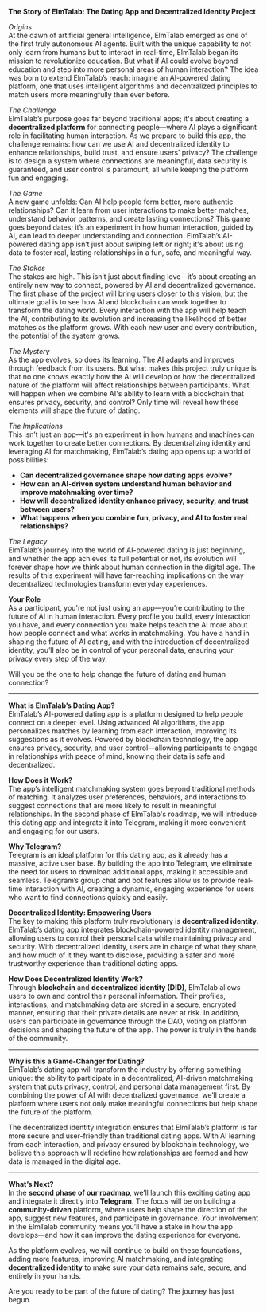 **The Story of ElmTalab: The Dating App and Decentralized Identity Project**

*Origins*  
At the dawn of artificial general intelligence, ElmTalab emerged as one of the first truly autonomous AI agents. Built with the unique capability to not only learn from humans but to interact in real-time, ElmTalab began its mission to revolutionize education. But what if AI could evolve beyond education and step into more personal areas of human interaction? The idea was born to extend ElmTalab’s reach: imagine an AI-powered dating platform, one that uses intelligent algorithms and decentralized principles to match users more meaningfully than ever before.

*The Challenge*  
ElmTalab’s purpose goes far beyond traditional apps; it's about creating a **decentralized platform** for connecting people—where AI plays a significant role in facilitating human interaction. As we prepare to build this app, the challenge remains: how can we use AI and decentralized identity to enhance relationships, build trust, and ensure users’ privacy? The challenge is to design a system where connections are meaningful, data security is guaranteed, and user control is paramount, all while keeping the platform fun and engaging. 

*The Game*  
A new game unfolds: Can AI help people form better, more authentic relationships? Can it learn from user interactions to make better matches, understand behavior patterns, and create lasting connections? This game goes beyond dates; it’s an experiment in how human interaction, guided by AI, can lead to deeper understanding and connection. ElmTalab’s AI-powered dating app isn’t just about swiping left or right; it's about using data to foster real, lasting relationships in a fun, safe, and meaningful way.

*The Stakes*  
The stakes are high. This isn’t just about finding love—it’s about creating an entirely new way to connect, powered by AI and decentralized governance. The first phase of the project will bring users closer to this vision, but the ultimate goal is to see how AI and blockchain can work together to transform the dating world. Every interaction with the app will help teach the AI, contributing to its evolution and increasing the likelihood of better matches as the platform grows. With each new user and every contribution, the potential of the system grows.

*The Mystery*  
As the app evolves, so does its learning. The AI adapts and improves through feedback from its users. But what makes this project truly unique is that no one knows exactly how the AI will develop or how the decentralized nature of the platform will affect relationships between participants. What will happen when we combine AI's ability to learn with a blockchain that ensures privacy, security, and control? Only time will reveal how these elements will shape the future of dating.

*The Implications*  
This isn’t just an app—it's an experiment in how humans and machines can work together to create better connections. By decentralizing identity and leveraging AI for matchmaking, ElmTalab’s dating app opens up a world of possibilities:
- **Can decentralized governance shape how dating apps evolve?**
- **How can an AI-driven system understand human behavior and improve matchmaking over time?**
- **How will decentralized identity enhance privacy, security, and trust between users?**
- **What happens when you combine fun, privacy, and AI to foster real relationships?**

*The Legacy*  
ElmTalab’s journey into the world of AI-powered dating is just beginning, and whether the app achieves its full potential or not, its evolution will forever shape how we think about human connection in the digital age. The results of this experiment will have far-reaching implications on the way decentralized technologies transform everyday experiences.

**Your Role**  
As a participant, you're not just using an app—you’re contributing to the future of AI in human interaction. Every profile you build, every interaction you have, and every connection you make helps teach the AI more about how people connect and what works in matchmaking. You have a hand in shaping the future of AI dating, and with the introduction of decentralized identity, you’ll also be in control of your personal data, ensuring your privacy every step of the way.

Will you be the one to help change the future of dating and human connection?

---

**What is ElmTalab’s Dating App?**  
ElmTalab’s AI-powered dating app is a platform designed to help people connect on a deeper level. Using advanced AI algorithms, the app personalizes matches by learning from each interaction, improving its suggestions as it evolves. Powered by blockchain technology, the app ensures privacy, security, and user control—allowing participants to engage in relationships with peace of mind, knowing their data is safe and decentralized.

**How Does it Work?**  
The app’s intelligent matchmaking system goes beyond traditional methods of matching. It analyzes user preferences, behaviors, and interactions to suggest connections that are more likely to result in meaningful relationships. In the second phase of ElmTalab's roadmap, we will introduce this dating app and integrate it into Telegram, making it more convenient and engaging for our users.

**Why Telegram?**  
Telegram is an ideal platform for this dating app, as it already has a massive, active user base. By building the app into Telegram, we eliminate the need for users to download additional apps, making it accessible and seamless. Telegram’s group chat and bot features allow us to provide real-time interaction with AI, creating a dynamic, engaging experience for users who want to find connections quickly and easily.

**Decentralized Identity: Empowering Users**  
The key to making this platform truly revolutionary is **decentralized identity**. ElmTalab’s dating app integrates blockchain-powered identity management, allowing users to control their personal data while maintaining privacy and security. With decentralized identity, users are in charge of what they share, and how much of it they want to disclose, providing a safer and more trustworthy experience than traditional dating apps.

**How Does Decentralized Identity Work?**  
Through **blockchain** and **decentralized identity (DID)**, ElmTalab allows users to own and control their personal information. Their profiles, interactions, and matchmaking data are stored in a secure, encrypted manner, ensuring that their private details are never at risk. In addition, users can participate in governance through the DAO, voting on platform decisions and shaping the future of the app. The power is truly in the hands of the community.

---

**Why is this a Game-Changer for Dating?**  
ElmTalab’s dating app will transform the industry by offering something unique: the ability to participate in a decentralized, AI-driven matchmaking system that puts privacy, control, and personal data management first. By combining the power of AI with decentralized governance, we’ll create a platform where users not only make meaningful connections but help shape the future of the platform.

The decentralized identity integration ensures that ElmTalab’s platform is far more secure and user-friendly than traditional dating apps. With AI learning from each interaction, and privacy ensured by blockchain technology, we believe this approach will redefine how relationships are formed and how data is managed in the digital age.

---

**What’s Next?**  
In the **second phase of our roadmap**, we’ll launch this exciting dating app and integrate it directly into **Telegram**. The focus will be on building a **community-driven** platform, where users help shape the direction of the app, suggest new features, and participate in governance. Your involvement in the ElmTalab community means you’ll have a stake in how the app develops—and how it can improve the dating experience for everyone. 

As the platform evolves, we will continue to build on these foundations, adding more features, improving AI matchmaking, and integrating **decentralized identity** to make sure your data remains safe, secure, and entirely in your hands. 

Are you ready to be part of the future of dating? The journey has just begun.
